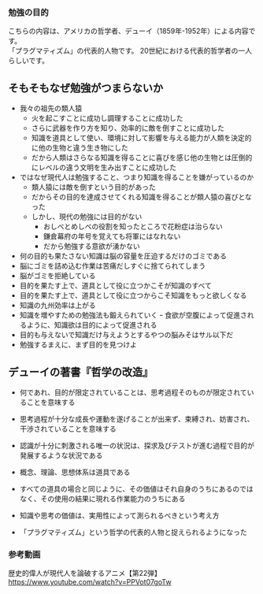 ### 勉強の目的

こちらの内容は、アメリカの哲学者、デューイ（1859年-1952年）による内容です。  
「プラグマティズム」の代表的人物です。
20世紀における代表的哲学者の一人らしいです。

## そもそもなぜ勉強がつまらないか
- 我々の祖先の類人猿
  - 火を起こすことに成功し調理することに成功した
  - さらに武器を作り方を知り、効率的に敵を倒すことに成功した
  - 知識を道具として使い、環境に対して影響を与える能力が人類を決定的に他の生物と違う生き物にした
  - だから人類はさらなる知識を得ることに喜びを感じ他の生物とは圧倒的にレベルの違う文明を生み出すことに成功した
- ではなぜ現代人は勉強すること、つまり知識を得ることを嫌がっているのか
  - 類人猿には敵を倒すという目的があった
  - だからその目的を達成させてくれる知識を得ることが類人猿の喜びとなった
  - しかし、現代の勉強には目的がない
    - おしべとめしべの役割を知ったところで花粉症は治らない
    - 鎌倉幕府の年号を覚えても将軍にはなれない
    - だから勉強する意欲が湧かない
- 何の目的も果たさない知識は脳の容量を圧迫するだけのゴミである
- 脳にゴミを詰め込む作業は苦痛だしすぐに捨てられてしまう
- 脳がゴミを拒絶している
- 目的を果たす上で、道具として役に立つかこそが知識のすべて
- 目的を果たす上で、道具として役に立つからこそ知識をもっと欲しくなる
- 知識の九州効率は上がる
- 知識を増やすための勉強法も鍛えられていく
ｰ 食欲が空腹によって促進されるように、知識欲は目的によって促進される
- 目的も与えないで知識だけ与えようとするやつの脳みそはサル以下だ
- 勉強するまえに、まず目的を見つけよ

## デューイの著書『哲学の改造』
- 何であれ、目的が限定されていることは、思考過程そのものが限定されていることを意味する
- 思考過程が十分な成長や運動を遂げることが出来ず、束縛され、妨害され、干渉されていることを意味する
- 認識が十分に刺激される唯一の状況は、探求及びテストが進む過程で目的が発展するような状況である
- 概念、理論、思想体系は道具である
- すべての道具の場合と同じように、その価値はそれ自身のうちにあるのではなく、その使用の結果に現れる作業能力のうちにある

- 知識や思考の価値は、実用性によって測られるべきという考え方
- 「プラグマティズム」という哲学の代表的人物と捉えられるようになった

### 参考動画
歴史的偉人が現代人を論破するアニメ【第22弾】
https://www.youtube.com/watch?v=PPVot07goTw
